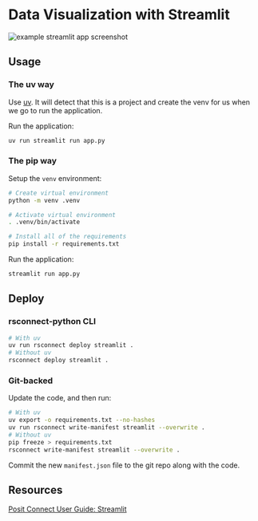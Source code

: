 # Data Visualization with Streamlit

![example streamlit app screenshot](streamlit-income-share.png)

## Usage

### The uv way

Use [uv](https://github.com/astral-sh/uv). It will detect that this is a project and create the venv for us when we go to run the application. 

Run the application:

```bash
uv run streamlit run app.py
```

### The pip way

Setup the `venv` environment:

```bash
# Create virtual environment
python -m venv .venv

# Activate virtual environment
. .venv/bin/activate

# Install all of the requirements
pip install -r requirements.txt
```

Run the application:

```bash
streamlit run app.py
```

## Deploy

### rsconnect-python CLI

```bash
# With uv
uv run rsconnect deploy streamlit .
# Without uv
rsconnect deploy streamlit .
```

### Git-backed

Update the code, and then run:

```bash
# With uv
uv export -o requirements.txt --no-hashes
uv run rsconnect write-manifest streamlit --overwrite .
# Without uv
pip freeze > requirements.txt 
rsconnect write-manifest streamlit --overwrite .
```

Commit the new `manifest.json` file to the git repo along with the code.

## Resources

[Posit Connect User Guide: Streamlit](https://docs.posit.co/connect/user/streamlit/)
